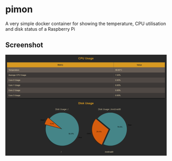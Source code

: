 # pimon
A very simple docker container for showing the temperature, CPU utilisation and disk status of a Raspberry Pi

## Screenshot

![Screenshot](https://raw.githubusercontent.com/benstaniford/pimon/main/readme/screen.png)

